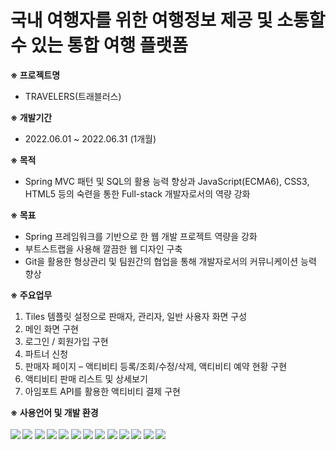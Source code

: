 # 국내 여행자를 위한 여행정보 제공 및 소통할 수 있는 통합 여행 플랫폼

<b>※ 프로젝트명</b>
- TRAVELERS(트래블러스)

<b>※ 개발기간</b>
- 2022.06.01 ~ 2022.06.31 (1개월)

<b>※ 목적</b>
- Spring MVC 패턴 및 SQL의 활용 능력 향상과 JavaScript(ECMA6), CSS3, HTML5 등의 숙련을 통한 Full-stack 개발자로서의 역량 강화

<b>※ 목표</b>
- Spring 프레임워크를 기반으로 한 웹 개발 프로젝트 역량을 강화
- 부트스트랩을 사용해 깔끔한 웹 디자인 구축
- Git을 활용한 형상관리 및 팀원간의 협업을 통해 개발자로서의 커뮤니케이션 능력 향상

<b>※ 주요업무</b>
1) Tiles 템플릿 설정으로 판매자, 관리자, 일반 사용자 화면 구성
2) 메인 화면 구현
3) 로그인 / 회원가입 구현
4) 파트너 신청
5) 판매자 페이지 – 액티비티 등록/조회/수정/삭제, 액티비티 예약 현황 구현
6) 액티비티 판매 리스트 및 상세보기
7) 아임포트 API를 활용한 액티비티 결제 구현

<b>※ 사용언어 및 개발 환경<b/>
<br><br>
<img src="https://img.shields.io/badge/java-007396?style=for-the-badge&logo=java&logoColor=white">
<img src="https://img.shields.io/badge/html5-E34F26?style=for-the-badge&logo=html5&logoColor=white"> 
<img src="https://img.shields.io/badge/css-1572B6?style=for-the-badge&logo=css3&logoColor=white"> 
<img src="https://img.shields.io/badge/javascript-F7DF1E?style=for-the-badge&logo=javascript&logoColor=black"> 
<img src="https://img.shields.io/badge/jquery-0769AD?style=for-the-badge&logo=jquery&logoColor=white">
<img src="https://img.shields.io/badge/json-000000?style=for-the-badge&logo=jquery&logoColor=white">
<img src="https://img.shields.io/badge/oracle-F80000?style=for-the-badge&logo=oracle&logoColor=white">
<img src="https://img.shields.io/badge/spring-6DB33F?style=for-the-badge&logo=spring&logoColor=white">
<img src="https://img.shields.io/badge/bootstrap-7952B3?style=for-the-badge&logo=bootstrap&logoColor=white">
<img src="https://img.shields.io/badge/apache tomcat-F8DC75?style=for-the-badge&logo=apachetomcat&logoColor=white">
<img src="https://img.shields.io/badge/github-181717?style=for-the-badge&logo=github&logoColor=white">
<img src="https://img.shields.io/badge/git-F05032?style=for-the-badge&logo=git&logoColor=white">
<img src="https://img.shields.io/badge/fontawesome-339AF0?style=for-the-badge&logo=fontawesome&logoColor=white">

